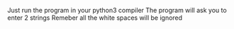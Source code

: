 Just run the program in your python3 compiler
The program will ask you to enter 2 strings
Remeber all the white spaces will be ignored
